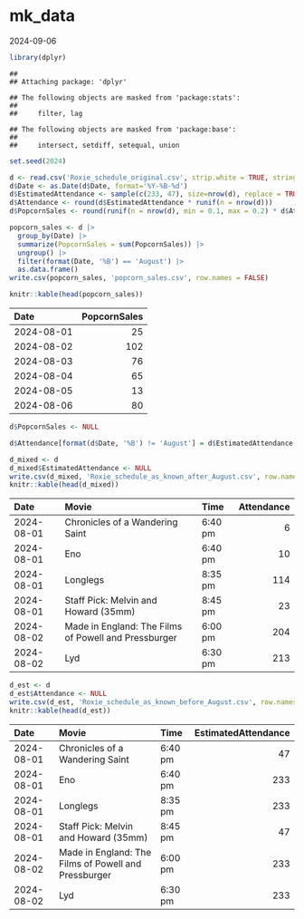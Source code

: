 mk_data
================
2024-09-06

``` r
library(dplyr)
```

    ## 
    ## Attaching package: 'dplyr'

    ## The following objects are masked from 'package:stats':
    ## 
    ##     filter, lag

    ## The following objects are masked from 'package:base':
    ## 
    ##     intersect, setdiff, setequal, union

``` r
set.seed(2024)

d <- read.csv('Roxie_schedule_original.csv', strip.white = TRUE, stringsAsFactors = FALSE)
d$Date <- as.Date(d$Date, format='%Y-%B-%d')
d$EstimatedAttendance <- sample(c(233, 47), size=nrow(d), replace = TRUE)
d$Attendance <- round(d$EstimatedAttendance * runif(n = nrow(d)))
d$PopcornSales <- round(runif(n = nrow(d), min = 0.1, max = 0.2) * d$Attendance)

popcorn_sales <- d |>
  group_by(Date) |>
  summarize(PopcornSales = sum(PopcornSales)) |>
  ungroup() |>
  filter(format(Date, '%B') == 'August') |>
  as.data.frame()
write.csv(popcorn_sales, 'popcorn_sales.csv', row.names = FALSE)

knitr::kable(head(popcorn_sales))
```

| Date       | PopcornSales |
|:-----------|-------------:|
| 2024-08-01 |           25 |
| 2024-08-02 |          102 |
| 2024-08-03 |           76 |
| 2024-08-04 |           65 |
| 2024-08-05 |           13 |
| 2024-08-06 |           80 |

``` r
d$PopcornSales <- NULL

d$Attendance[format(d$Date, '%B') != 'August'] = d$EstimatedAttendance[format(d$Date, '%B') != 'August']

d_mixed <- d
d_mixed$EstimatedAttendance <- NULL
write.csv(d_mixed, 'Roxie_schedule_as_known_after_August.csv', row.names = FALSE)
knitr::kable(head(d_mixed))
```

| Date       | Movie                                                | Time    | Attendance |
|:-----------|:-----------------------------------------------------|:--------|-----------:|
| 2024-08-01 | Chronicles of a Wandering Saint                      | 6:40 pm |          6 |
| 2024-08-01 | Eno                                                  | 6:40 pm |         10 |
| 2024-08-01 | Longlegs                                             | 8:35 pm |        114 |
| 2024-08-01 | Staff Pick: Melvin and Howard (35mm)                 | 8:45 pm |         23 |
| 2024-08-02 | Made in England: The Films of Powell and Pressburger | 6:00 pm |        204 |
| 2024-08-02 | Lyd                                                  | 6:30 pm |        213 |

``` r
d_est <- d
d_est$Attendance <- NULL
write.csv(d_est, 'Roxie_schedule_as_known_before_August.csv', row.names = FALSE)
knitr::kable(head(d_est))
```

| Date       | Movie                                                | Time    | EstimatedAttendance |
|:-----------|:-----------------------------------------------------|:--------|--------------------:|
| 2024-08-01 | Chronicles of a Wandering Saint                      | 6:40 pm |                  47 |
| 2024-08-01 | Eno                                                  | 6:40 pm |                 233 |
| 2024-08-01 | Longlegs                                             | 8:35 pm |                 233 |
| 2024-08-01 | Staff Pick: Melvin and Howard (35mm)                 | 8:45 pm |                  47 |
| 2024-08-02 | Made in England: The Films of Powell and Pressburger | 6:00 pm |                 233 |
| 2024-08-02 | Lyd                                                  | 6:30 pm |                 233 |
